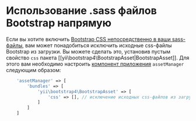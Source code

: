 Использование .sass файлов Bootstrap напрямую
=============================================

Если вы хотите включить [Bootstrap CSS непосредственно в ваши sass-файлы](http://getbootstrap.com/getting-started/#customizing), вам может понадобиться исключить исходные css-файлы Bootstrap из загрузки. Вы можете сделать это, установив пустым свойство `css` пакета [[yii\bootstrap4\BootstrapAsset|BootstrapAsset]]. Для этого вам необходимо настроить [компонент приложения](https://github.com/yiisoft/yii2/blob/master/docs/guide/structure-application-components.md) `assetManager` следующим образом:

```php
    'assetManager' => [
        'bundles' => [
            'yii\bootstrap4\BootstrapAsset' => [
                'css' => [], // исключение исходных css-файлов из загрузки
            ]
        ]
    ]
```
